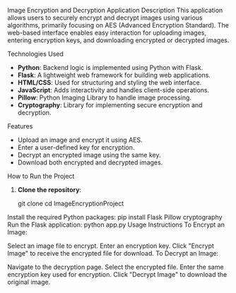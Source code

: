 Image Encryption and Decryption Application
 Description
This application allows users to securely encrypt and decrypt images using various algorithms, primarily focusing on AES (Advanced Encryption Standard). The web-based interface enables easy interaction for uploading images, entering encryption keys, and downloading encrypted or decrypted images.

 Technologies Used
- **Python**: Backend logic is implemented using Python with Flask.
- **Flask**: A lightweight web framework for building web applications.
- **HTML/CSS**: Used for structuring and styling the web interface.
- **JavaScript**: Adds interactivity and handles client-side operations.
- **Pillow**: Python Imaging Library to handle image processing.
- **Cryptography**: Library for implementing secure encryption and decryption.

 Features
- Upload an image and encrypt it using AES.
- Enter a user-defined key for encryption.
- Decrypt an encrypted image using the same key.
- Download both encrypted and decrypted images.

 How to Run the Project
1. **Clone the repository**:
   
   git clone <repository-url>
   cd ImageEncryptionProject

Install the required Python packages:
pip install Flask Pillow cryptography
Run the Flask application:
python app.py
Usage Instructions
To Encrypt an Image:

Select an image file to encrypt.
Enter an encryption key.
Click "Encrypt Image" to receive the encrypted file for download.
To Decrypt an Image:

Navigate to the decryption page.
Select the encrypted file.
Enter the same encryption key used for encryption.
Click "Decrypt Image" to download the original image.
